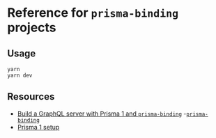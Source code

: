 # Reference for `prisma-binding` projects

## Usage

```
yarn
yarn dev
```

## Resources

- [Build a GraphQL server with Prisma 1 and `prisma-binding`](https://v1.prisma.io/docs/1.13/tutorials/build-graphql-servers/development/build-a-graphql-server-with-prisma-ohdaiyoo6c)
-[`prisma-binding`](https://github.com/prisma-labs/prisma-binding)
- [Prisma 1 setup](https://v1.prisma.io/docs/1.34/get-started/01-setting-up-prisma-new-database-JAVASCRIPT-a002/)
